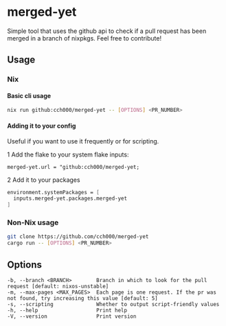 # merged-yet

Simple tool that uses the github api to check if a pull request has been merged in a branch of nixpkgs.
Feel free to contribute!

## Usage

### Nix

#### Basic cli usage

```bash
nix run github:cch000/merged-yet -- [OPTIONS] <PR_NUMBER>
```

#### Adding it to your config

Useful if you want to use it frequently or for scripting.

1 Add the flake to your system flake inputs:

`merged-yet.url = "github:cch000/merged-yet;`

2 Add it to your packages

```Nix
environment.systemPackages = [
  inputs.merged-yet.packages.merged-yet
]
```

### Non-Nix usage

```bash
git clone https://github.com/cch000/merged-yet
cargo run -- [OPTIONS] <PR_NUMBER>
```

## Options

```
-b, --branch <BRANCH>        Branch in which to look for the pull request [default: nixos-unstable]
-m, --max-pages <MAX_PAGES>  Each page is one request. If the pr was not found, try increasing this value [default: 5]
-s, --scripting              Whether to output script-friendly values
-h, --help                   Print help
-V, --version                Print version

```